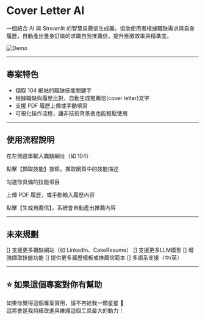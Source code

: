 # Cover Letter AI

一個結合 AI 與 Streamlit 的智慧自薦信生成器，協助使用者根據職缺需求與自身履歷，自動產出量身訂做的求職自我推薦信，提升應徵效率與精準度。

![Demo](https://github.com/a607ernie/coverletterAI)

---

## 專案特色

- 擷取 104 網站的職缺技能關鍵字
- 根據職缺與履歷比對，自動生成推薦信(cover letter)文字
- 支援 PDF 履歷上傳或手動填寫
- 可視化操作流程，讓非技術背景者也能輕鬆使用

---

## 使用流程說明

在左側選單輸入職缺網址（如 104）

點擊【擷取技能】按鈕，擷取網頁中的技能描述

勾選你具備的技能項目

上傳 PDF 履歷，或手動輸入履歷內容

點擊【生成自薦信】，系統會自動產出推薦內容

---

## 未來規劃
 
[] 支援更多職缺網站（如 LinkedIn、CakeResume）
[] 支援更多LLM模型
[] 增強擷取技能功能
[] 提供更多履歷模板或推薦信範本
[] 多語系支援（中/英）

---

## ⭐ 如果這個專案對你有幫助

如果你覺得這個專案實用，請不吝給我一顆星星 🌟  
這將會是我持續改進與維護這個工具最大的動力！

